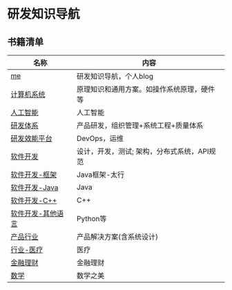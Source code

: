 # 研发知识导航

## 书籍清单
| 名称 | 内容 |
| - | - |
| [me](https://me.wangyaqi.cn/) | 研发知识导航，个人blog |
| [计算机系统](https://tech.wangyaqi.cn/) | 原理知识和通用方案。如操作系统原理，硬件等 |
| [人工智能](https://ai.wangyaqi.cn/) | 人工智能 |
| [研发体系](https://rd.wangyaqi.cn/) | 产品研发，组织管理+系统工程+质量体系 |
| [研发效能平台](https://devops.wangyaqi.cn/) | DevOps，运维 |
| [软件开发](https://sw.wangyaqi.cn/) | 设计，开发，测试; 架构，分布式系统，API规范 |
| [软件开发-框架](https://taihang.wangyaqi.cn/) | Java框架-太行 |
| [软件开发-Java](https://java.wangyaqi.cn/) | Java |
| [软件开发-C++](https://cpp.wangyaqi.cn/) | C++ |
| [软件开发-其他语言](https://pl.wangyaqi.cn/) | Python等 |
| [产品行业](https://product.wangyaqi.cn/) | 产品解决方案(含系统设计) |
| [行业-医疗](https://medical.wangyaqi.cn/) | 医疗 |
| [金融理财](https://fin.wangyaqi.cn/) | 金融理财 |
| [数学](https://math.wangyaqi.cn/) | 数学之美 |
